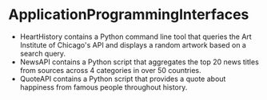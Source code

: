# ApplicationProgrammingInterfaces
- HeartHistory contains a Python command line tool that queries the Art Institute of Chicago's API and displays a random artwork based on a search query.
- NewsAPI contains a Python script that aggregates the top 20 news titles from sources across 4 categories in over 50 countries.
- QuoteAPI contains a Python script that provides a quote about happiness from famous people throughout history.
